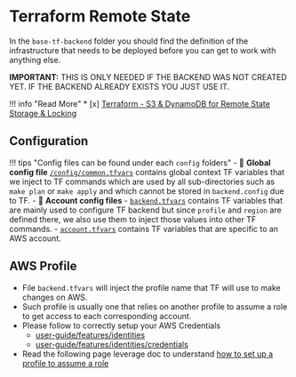 # Terraform Remote State
In the `base-tf-backend` folder you should find the definition of the infrastructure that needs to be deployed before 
you can get to work with anything else.

**IMPORTANT:** THIS IS ONLY NEEDED IF THE BACKEND WAS NOT CREATED YET. IF THE BACKEND ALREADY EXISTS YOU JUST USE IT.

!!! info "Read More"
    * [x] [Terraform - S3 & DynamoDB for Remote State Storage & Locking](tf-state-workflow.md)
 
## Configuration

!!! tips "Config files can be found under each `config` folders"
    - :file_folder: **Global config file** 
    [`/config/common.tfvars`](https://github.com/binbashar/le-tf-infra-aws/blob/master/config/common.config.example) 
    contains global context TF variables that we inject to TF commands which are used by all sub-directories such as 
    `make plan` or `make apply` and which cannot be stored in `backend.config` due to TF.
    - :file_folder: **Account config files** 
        - [`backend.tfvars`](https://github.com/binbashar/le-tf-infra-aws/blob/master/shared/config/backend.config)
         contains TF variables that are mainly used to configure TF backend but since
         `profile` and `region` are defined there, we also use them to inject those values into other TF commands.
        - [`account.tfvars`](https://github.com/binbashar/le-tf-infra-aws/blob/master/shared/config/account.config)
         contains TF variables that are specific to an AWS account.
          
## AWS Profile
- File `backend.tfvars` will inject the profile name that TF will use to make changes on AWS.
- Such profile is usually one that relies on another profile to assume a role to get access to each corresponding account.
- Please follow to correctly setup your AWS Credentials
    - [user-guide/features/identities](../features/identities/identities.md)
    - [user-guide/features/identities/credentials](../features/identities/credentials.md) 
- Read the following page leverage doc to understand [how to set up a profile to assume 
a role](https://docs.aws.amazon.com/cli/latest/userguide/cli-roles.html)

